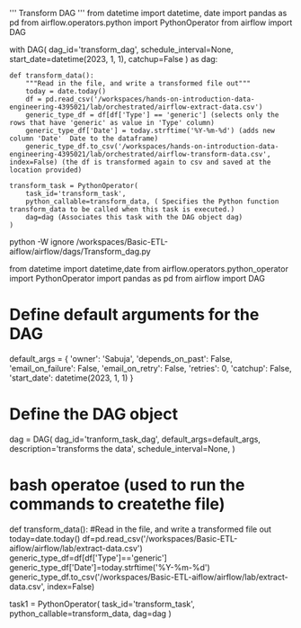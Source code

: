 ''' Transform DAG '''
from datetime import datetime, date
import pandas as pd
from airflow.operators.python import PythonOperator
from airflow import DAG

with DAG(
    dag_id='transform_dag',
    schedule_interval=None,
    start_date=datetime(2023, 1, 1),
    catchup=False
) as dag:

    def transform_data():
        """Read in the file, and write a transformed file out"""
        today = date.today() 
        df = pd.read_csv('/workspaces/hands-on-introduction-data-engineering-4395021/lab/orchestrated/airflow-extract-data.csv')
        generic_type_df = df[df['Type'] == 'generic'] (selects only the rows that have 'generic' as value in 'Type' column)
        generic_type_df['Date'] = today.strftime('%Y-%m-%d') (adds new column 'Date'  Date to the dataframe)
        generic_type_df.to_csv('/workspaces/hands-on-introduction-data-engineering-4395021/lab/orchestrated/airflow-transform-data.csv', index=False) (the df is transformed again to csv and saved at the location provided)

    transform_task = PythonOperator(
        task_id='transform_task',
        python_callable=transform_data, ( Specifies the Python function transform_data to be called when this task is executed.)
        dag=dag (Associates this task with the DAG object dag) 
    ) 

python -W ignore /workspaces/Basic-ETL-aiflow/airflow/dags/Transform_dag.py
  











from datetime import datetime,date
from airflow.operators.python_operator import PythonOperator
import pandas as pd
from airflow import DAG 


# Define default arguments for the DAG
default_args = {
    'owner': 'Sabuja',
    'depends_on_past': False,
    'email_on_failure': False,
    'email_on_retry': False,
    'retries': 0,
    'catchup': False,
    'start_date': datetime(2023, 1, 1)
}
# Define the DAG object
dag = DAG(
    dag_id='tranform_task_dag', 
    default_args=default_args,
    description='transforms the data',
    schedule_interval=None,
)
# bash operatoe (used to run the commands to createthe file)

def transform_data():
    #Read in the file, and write a transformed file out
    today=date.today()
    df=pd.read_csv('/workspaces/Basic-ETL-aiflow/airflow/lab/extract-data.csv')
    generic_type_df=df[df['Type']=='generic']
    generic_type_df['Date']=today.strftime('%Y-%m-%d')
    generic_type_df.to_csv('/workspaces/Basic-ETL-aiflow/airflow/lab/extract-data.csv', index=False)

task1 = PythonOperator(
        task_id='transform_task', 
        python_callable=transform_data,
        dag=dag
    )